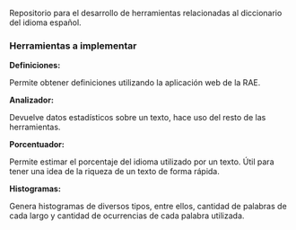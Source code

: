 <p>Repositorio para el desarrollo de herramientas relacionadas al diccionario del idioma español.</p>
<h3>Herramientas a implementar</h3>
<b>Definiciones:</b><p> Permite obtener definiciones utilizando la aplicación web de la RAE. </p>
<b>Analizador:</b><p> Devuelve datos estadísticos sobre un texto, hace uso del resto de las herramientas. </p>
<b>Porcentuador:</b><p> Permite estimar el porcentaje del idioma utilizado por un texto. Útil para tener una idea de la riqueza de un texto de forma rápida.</p>
<b>Histogramas:</b><p> Genera histogramas de diversos tipos, entre ellos, cantidad de palabras de cada largo y cantidad de ocurrencias de cada palabra utilizada.</p>
